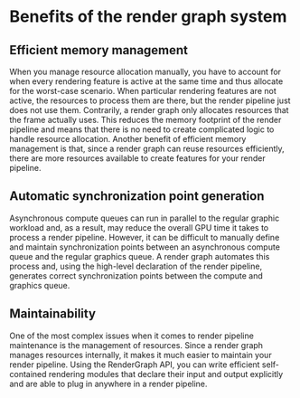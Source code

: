 # Benefits of the render graph system

## Efficient memory management

When you manage resource allocation manually, you have to account for when every rendering feature is active at the same time and thus allocate for the worst-case scenario. When particular rendering features are not active, the resources to process them are there, but the render pipeline just does not use them. Contrarily, a render graph only allocates resources that the frame actually uses. This reduces the memory footprint of the render pipeline and means that there is no need to create complicated logic to handle resource allocation. Another benefit of efficient memory management is that, since a render graph can reuse resources efficiently, there are more resources available to create features for your render pipeline.

## Automatic synchronization point generation

Asynchronous compute queues can run in parallel to the regular graphic workload and, as a result, may reduce the overall GPU time it takes to process a render pipeline. However, it can be difficult to manually define and maintain synchronization points between an asynchronous compute queue and the regular graphics queue. A render graph automates this process and, using the high-level declaration of the render pipeline, generates correct synchronization points between the compute and graphics queue.

## Maintainability

One of the most complex issues when it comes to render pipeline maintenance is the management of resources. Since a render graph manages resources internally, it makes it much easier to maintain your render pipeline. Using the RenderGraph API, you can write efficient self-contained rendering modules that declare their input and output explicitly and are able to plug in anywhere in a render pipeline.